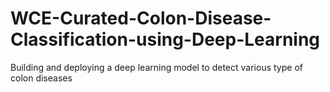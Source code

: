 # WCE-Curated-Colon-Disease-Classification-using-Deep-Learning
Building and deploying a deep learning model to detect various type of colon diseases
